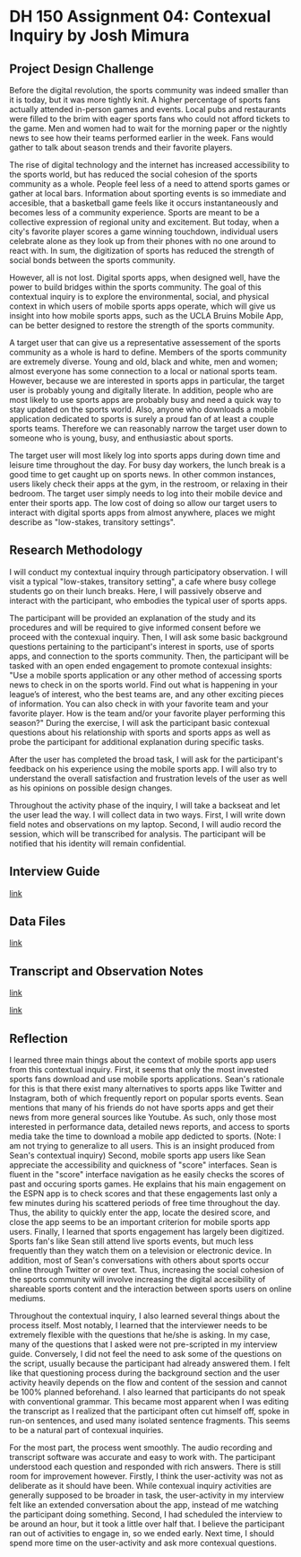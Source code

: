 
# DH 150 Assignment 04: Contexual Inquiry by Josh Mimura

## Project Design Challenge

Before the digital revolution, the sports community was indeed smaller than it is today, but it was more tightly knit. A higher percentage of sports fans actually attended in-person games and events. Local pubs and restaurants were filled to the brim with eager sports fans who could not afford tickets to the game. Men and women had to wait for the morning paper or the nightly news to see how their teams performed earlier in the week. Fans would gather to talk about season trends and their favorite players. 

The rise of digital technology and the internet has increased accessibility to the sports world, but has reduced the social cohesion of the sports community as a whole. People feel less of a need to attend sports games or gather at local bars. Information about sporting events is so immediate and accesible, that a basketball game feels like it occurs instantaneously and becomes less of a community experience. Sports are meant to be a collective expression of regional unity and excitement.
But today, when a city's favorite player scores a game winning touchdown, individual users celebrate alone as they look up from their phones with no one around to react with. In sum, the digitization of sports has reduced the strength of social bonds between the sports community.  

However, all is not lost. Digital sports apps, when designed well, have the power to build bridges within the sports community. The goal of this contextual inquiry is to explore the environmental, social, and physical context in which users of mobile sports apps operate, which will give us insight into how mobile sports apps, such as the UCLA Bruins Mobile App, can be better designed to restore the strength of the sports community.  

A target user that can give us a representative assessement of the sports community as a whole is hard to define. Members of the sports community are extremely diverse. Young and old, black and white, men and women; almost everyone has some connection to a local or national sports team. However, because we are interested in sports apps in particular, the target user is probably young and digitally literate. In addition, people who are most likely to use sports apps are probably busy and need a quick way to stay updated on the sports world. Also, anyone who downloads a mobile application dedicated to sports is surely a proud fan of at least a couple sports teams. Therefore we can reasonably narrow the target user down to someone who is young, busy, and enthusiastic about sports. 

The target user will most likely log into sports apps during down time and leisure time throughout the day. For busy day workers, the lunch break is a good time to get caught up on sports news. In other common instances, users likely check their apps at the gym, in the restroom, or relaxing in their bedroom. The target user simply needs to log into their mobile device and enter their sports app. The low cost of doing so allow our target users to interact with digital sports apps from almost anywhere, places we might describe as "low-stakes, transitory settings".

## Research Methodology

I will conduct my contextual inquiry through participatory observation. I will visit a typical "low-stakes, transitory setting", a cafe where busy college students go on their lunch breaks. Here, I will passively observe and interact with the participant, who embodies the typical user of sports apps. 

The participant will be provided an explanation of the study and its procedures and will be required to give informed consent before we proceed with the contexual inquiry. Then, I will ask some basic background questions pertaining to the participant's interest in sports, use of sports apps, and connection to the sports community. Then, the participant will be tasked with an open ended engagement to promote contexual insights: "Use a mobile sports application or any other method of accessing sports news to check in on the sports world. Find out what is happening in your league’s of interest, who the best teams are, and any other exciting pieces of information. You can also check in with your favorite team and your favorite player. How is the team and/or your favorite player performing this season?" During the exercise, I will ask the participant basic contexual questions about his relationship with sports and sports apps as well as probe the participant for additional explanation during specific tasks. 

After the user has completed the broad task, I will ask for the participant's feedback on his experience using the mobile sports app. I will also try to understand the overall satisfaction and frustration levels of the user as well as his opinions on possible design changes. 

Throughout the activity phase of the inquiry, I will take a backseat and let the user lead the way. I will collect data in two ways. First, I will write down field notes and observations on my laptop. Second, I will audio record the session, which will be transcribed for analysis. The participant will be notified that his identity will remain confidential. 

## Interview Guide

[link](https://docs.google.com/document/d/16N-MhBysPMf2P5v4-URKpfAvhdfb8Q32MBlI3yLxn8k/edit?usp=sharing)

## Data Files

[link](https://drive.google.com/file/d/12hmwDUsKzO8atayE8X7dIVw-grL8jQU6/view?usp=sharing)

## Transcript and Observation Notes

[link](https://docs.google.com/document/d/1xaDAS4P-5qB7E8Kku-6diHnVE5-QUspuHG82KUHSqqE/edit?usp=sharing)

[link](https://docs.google.com/document/d/18cpnX5W1O0WzyU_6wJ5xVU8rlnvxzqcUZ5XwA5r6CvU/edit?usp=sharing)

## Reflection

I learned three main things about the context of mobile sports app users from this contextual inquiry. First, it seems that only the most invested sports fans download and use mobile sports applications. Sean's rationale for this is that there exist many alternatives to sports apps like Twitter and Instagram, both of which frequently report on popular sports events. Sean mentions that many of his friends do not have sports apps and get their news from more general sources like Youtube. As such, only those most interested in performance data, detailed news reports, and access to sports media take the time to download a mobile app dedicted to sports. (Note: I am not trying to generalize to all users. This is an insight produced from Sean's contextual inquiry) Second, mobile sports app users like Sean appreciate the accessibility and quickness of "score" interfaces. Sean is fluent in the "score" interface navigation as he easily checks the scores of past and occuring sports games. He explains that his main engagement on the ESPN app is to check scores and that these engagements last only a few minutes during his scattered periods of free time throughout the day. Thus, the ability to quickly enter the app, locate the desired score, and close the app seems to be an important criterion for mobile sports app users. Finally, I learned that sports engagement has largely been digitized. Sports fan's like Sean still attend live sports events, but much less frequently than they watch them on a television or electronic device. In addition, most of Sean's conversations with others about sports occur online through Twitter or over text. Thus, increasing the social cohesion of the sports community will involve increasing the digital accesibility of shareable sports content and the interaction between sports users on online mediums.

Throughout the contextual inquiry, I also learned several things about the process itself. Most notably, I learned that the interviewer needs to be extremely flexible with the questions that he/she is asking. In my case, many of the questions that I asked were not pre-scripted in my interview guide. Conversely, I did not feel the need to ask some of the questions on the script, usually because the participant had already answered them. I felt like that questioning process during the background section and the user activity heavily depends on the flow and content of the session and cannot be 100% planned beforehand. I also learned that participants do not speak with conventional grammar. This became most apparent when I was editing the transcript as I realized that the participant often cut himself off, spoke in run-on sentences, and used many isolated sentence fragments. This seems to be a natural part of contexual inquiries. 

For the most part, the process went smoothly. The audio recording and transcript software was accurate and easy to work with. The participant understood each question and responded with rich answers. There is still room for improvement however. Firstly, I think the user-activity was not as deliberate as it should have been. While contexual inquiry activities are generally supposed to be broader in task, the user-activity in my interview felt like an extended conversation about the app, instead of me watching the participant doing something. Second, I had scheduled the interview to be around an hour, but it took a little over half that. I believe the participant ran out of activities to engage in, so we ended early. Next time, I should spend more time on the user-activity and ask more contexual questions. 



